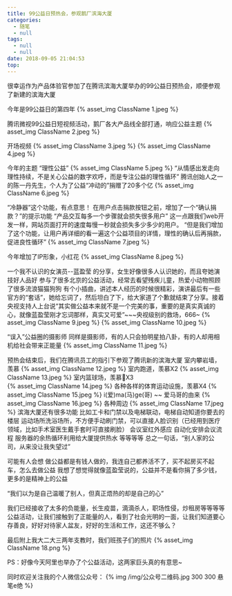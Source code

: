 ```yaml
---
title: 99公益日预热会，参观鹅厂滨海大厦
categories:
  - 随笔
  - null
tags:
  - null
  - null
date: 2018-09-05 21:04:53
top:
---
```


很幸运作为产品体验官参加了在腾讯滨海大厦举办的99公益日预热会，顺便参观了新建的滨海大厦

今年是99公益日的第四年
{% asset_img ClassName 1.jpeg %}

腾讯微视99公益日短视频活动，鹅厂各大产品线全部打通，响应公益主题
{% asset_img ClassName 2.jpeg %}

开场视频
{% asset_img ClassName 3.jpeg %}
{% asset_img ClassName 4.jpeg %}

今年的主题 “理性公益”
{% asset_img ClassName 5.jpeg %}
“从情感出发走向理性持续，不是关心公益的数字欢呼，而是专注公益的理性循环”
腾讯创始人之一的陈一丹先生，个人为了公益“冲动的”捐赠了20多个亿
{% asset_img ClassName 6.jpeg %}

“冷静器”这个功能，有点意思！
在用户点击捐款按钮之前，增加了一个“确认捐款？”的提示功能
“产品交互每多一个步骤就会损失很多用户”
这一点跟我们web开发一样，网站页面打开的速度每慢一秒就会损失多少多少的用户。
“但是我们增加了这个功能，让用户再详细的看一遍这个公益项目的详情，理性的确认后再捐款，促进良性循环”
{% asset_img ClassName 7.jpeg %}

今年增加了IP形象，小红花
{% asset_img ClassName 8.jpeg %}

一个我不认识的女演员--蓝盈莹 的分享，女生好像很多人认识她的，而且夸她演技好人品好
参与了很多北京的公益活动，经常去看望残疾儿童，热爱小动物照顾了很多流浪猫猫狗狗
有个小插曲，讲述本人经历的时候很精彩，演讲最后有一些官方的“套话”，她给忘词了，然后坦白了下，给大家道了个歉就结束了分享。接着央视支持人上台说“其实做公益本来就不是一个完美的事，重要的是真实真诚的心，就像蓝盈莹刚才忘词那样，真实又可爱”~~~央视级别的救场，666~
{% asset_img ClassName 9.jpeg %} 
{% asset_img ClassName 10.jpeg %}

“误入”公益圈的摄影师
同样是摄影师，有的人只会拍明星拍八卦，有的人却用相机给社会带来正能量
{% asset_img ClassName 11.jpeg %}

预热会结束后，我们在腾讯员工的指引下参观了腾讯新的滨海大厦
室内攀岩墙，羡慕
{% asset_img ClassName 12.jpeg %}
室内跑道，羡慕X2
{% asset_img ClassName 13.jpeg %}
室内篮球场，羡慕X3  
{% asset_img ClassName 14.jpeg %}
各种各样的体育运动设施，羡慕X4
{% asset_img ClassName 15.jpeg %}
i(爱)ma(马)ge(哥)  ~~ 爱马哥的由来
{% asset_img ClassName 16.jpeg %}
各种周边
{% asset_img ClassName 17.jpeg %}
滨海大厦还有很多功能
比如工卡和门禁以及电梯联动，电梯自动知道你要去的楼层
运动场所洗浴场所，不方便手动刷门禁，可以直接人脸识别（已经用到医疗领域，比如手术室医生戴手套时可直接刷脸）
会议室红外感应 自动化安排会议流程
服务器的余热循环利用给大厦提供热水
等等等等
总之一句话，“别人家的公司，从来没让我失望过”


可能有人会想
做公益都是有钱人做的，我连自己都养活不了，买不起房买不起车，怎么去做公益
我想了想觉得就像蓝盈莹说的，公益并不是看你捐了多少钱，更多的是精神上的公益

“我们以为是自己温暖了别人，但真正焐热的却是自己的心”

我们已经接收了太多的负能量，长生疫苗，滴滴杀人，职场性侵，炒租房等等等等
公益活动，让我们接触到了正能量的人，看到了社会光明的一面，让我们知道要心存善良，好好对待家人盆友，好好的生活和工作，这还不够么？

最后附上我大二大三两年支教时，我们班孩子们的照片
{% asset_img ClassName 18.png %}

PS：好像今天阿里也举办了个公益活动，这两家巨头真的有意思~

同时欢迎关注我的个人微信公众号：
{% img  /img/公众号二维码.jpg 300 300 悬笔e绝 %}